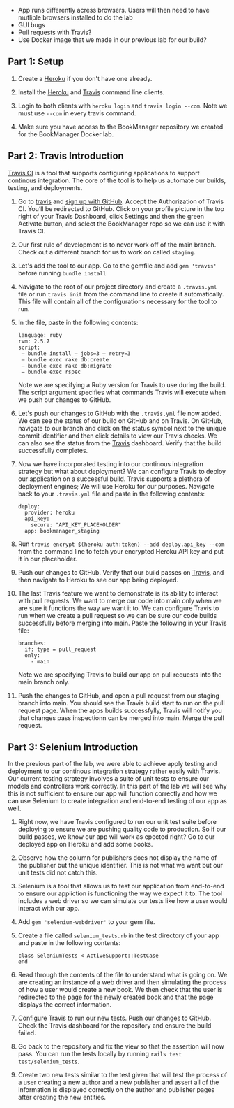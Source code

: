 * App runs differently acress browsers. Users will then need to have mutliple browsers installed to do the lab
* GUI bugs 
* Pull requests with Travis?
* Use Docker image that we made in our previous lab for our build?


## Part 1: Setup 

1. Create a [Heroku](https://www.heroku.com) if you don't have one already. 

2. Install the [Heroku](https://devcenter.heroku.com/articles/heroku-cli) and [Travis](https://github.com/travis-ci/travis.rb#readme) command line clients. 

3. Login to both clients with `heroku login` and `travis login --com`. Note we must use `--com` in every travis command.

4. Make sure you have access to the BookManager repository we created for the BookManager Docker lab.

## Part 2: Travis Introduction 

[Travis CI](https://www.travis-ci.com) is a tool that supports configuring applications to support continous integration. The core of the tool is to help us automate our builds, testing, and deployments. 

1. Go to [travis](https://travis-ci.com/) and [sign up with GitHub](https://travis-ci.com/signin). Accept the Authorization of Travis CI. You’ll be redirected to GitHub. Click on your profile picture in the top right of your Travis Dashboard, click Settings and then the green Activate button, and select the BookManager repo so we can use it with Travis CI.

1. Our first rule of development is to never work off of the main branch. Check out a different branch for us to work on called `staging`. 

2. Let's add the tool to our app. Go to the gemfile and add `gem 'travis'` before running `bundle install` 

3. Navigate to the root of our project directory and create a `.travis.yml` file or run `travis init` from the command line to create it automatically. This file will contain all of the configurations necessary for the tool to run.

4. In the file, paste in the following contents: 

	```
	language: ruby
	rvm: 2.5.7
	script:
	 — bundle install — jobs=3 — retry=3
	 — bundle exec rake db:create
	 — bundle exec rake db:migrate
	 — bundle exec rspec
	```
	Note we are specifying a Ruby version for Travis to use during the build. 	The script argument specifies what commands Travis will execute when we push 	our changes to GitHub.
	
5. Let's push our changes to GitHub with the `.travis.yml` file now added. We can see the status of our build on GitHub and on Travis. On GitHub, navigate to our branch and click on the status symbol next to the unique commit identifier and then click details to view our Travis checks. We can also see the status from the [Travis](https://travis-ci.com) dashboard. Verify that the build successfully completes.

6. Now we have incorporated testing into our continous integration strategy but what about deployment? We can configure Travis to deploy our application on a successful build. Travis supports a plethora of deployment engines; We will use Heroku for our purposes. Navigate back to your `.travis.yml` file and paste in the following contents:

	```
	deploy:
	  provider: heroku
	  api_key: 
	    secure: "API_KEY_PLACEHOLDER"
	  app: bookmanager_staging
	```

7. Run `travis encrypt $(heroku auth:token) --add deploy.api_key --com` from the command line to fetch your encrypted Heroku API key and put it in our placeholder.

8. Push our changes to GitHub. Verify that our build passes on [Travis](https://travis-ci.org), and then navigate to Heroku to see our app being deployed.

9. The last Travis feature we want to demonstrate is its ability to interact with pull requests. We want to merge our code into main only when we are sure it functions the way we want it to. We can configure Travis to run when we create a pull request so we can be sure our code builds successfully before merging into main. Paste the following in your Travis file: 

	```
	branches:
	  if: type = pull_request
	  only: 
	    - main
	```
	Note we are specifying Travis to build our app on pull requests into the 	main branch only.
	
10. Push the changes to GitHub, and open a pull request from our staging branch into main. You should see the Travis build start to run on the pull request page. When the apps builds successfylly, Travis will notify you that changes pass inspectionn can be merged into main. Merge the pull request.

## Part 3: Selenium Introduction

In the previous part of the lab, we were able to achieve apply testing and deployment to our continous integration strategy rather easily with Travis. Our current testing strategy involves a suite of unit tests to ensure our models and controllers work correctly. In this part of the lab we will see why this is not sufficient to ensure our app will function correctly and how we can use Selenium to create integration and end-to-end testing of our app as well. 

1. Right now, we have Travis configured to run our unit test suite before deploying to ensure we are pushing quality code to production. So if our build passes, we know our app will work as epected right? Go to our deployed app on Heroku and add some books. 

2. Observe how the column for publishers does not display the name of the publisher but the unique identifier. This is not what we want but our unit tests did not catch this. 

3. Selenium is a tool that allows us to test our application from end-to-end to ensure our appliction is functioning the way we expect it to. The tool includes a web driver so we can simulate our tests like how a user would interact with our app.

4. Add `gem 'selenium-webdriver'` to your gem file. 

5. Create a file called `selenium_tests.rb` in the test directory of your app and paste in the following contents: 

	```
   class SeleniumTests < ActiveSupport::TestCase
   end 

	```
	
6. Read through the contents of the file to understand what is going on. We are creating an instance of a web driver and then simulating the process of how a user would create a new book. We then check that the user is redirected to the page for the newly created book and that the page displays the correct information. 

7. Configure Travis to run our new tests. Push our changes to GitHub. Check the Travis dashboard for the repository and ensure the build failed. 

8. Go back to the repository and fix the view so that the assertion will now pass. You can run the tests locally by running `rails test test/selenium_tests`.

7. Create two new tests similar to the test given that will test the process of a user creating a new author and a new publisher and assert all of the information is displayed correctly on the author and publisher pages after creating the new entities.  

















